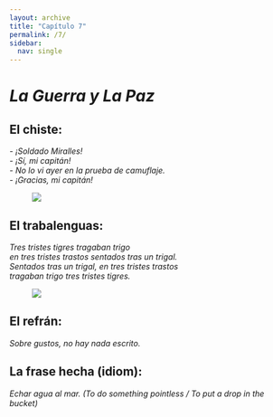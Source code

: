 ```yaml
---
layout: archive
title: "Capítulo 7"
permalink: /7/
sidebar:
  nav: single
---
```


# _La Guerra y La Paz_

## El chiste:

_- ¡Soldado Miralles!   
\- ¡Sí, mi capitán!    
\- No lo vi ayer en la prueba de camuflaje.    
\- ¡Gracias, mi capitán!_    

<figure style="width: 300px" class="align-right">
    <a href="https://sarroniz.github.io/S-280/images/meme3.jpg"><img src="https://sarroniz.github.io/S-280/images/meme3.jpg"></a>
</figure>

## El trabalenguas:

_Tres tristes tigres tragaban trigo   
en tres tristes trastos sentados tras un trigal.   
Sentados tras un trigal, en tres tristes trastos   
tragaban trigo tres tristes tigres._    

<figure style="width: 300px" class="align-right">
    <a href="https://sarroniz.github.io/S-280/images/meme2.jpg"><img src="https://sarroniz.github.io/S-280/images/meme2.jpg"></a>
</figure>

## El refrán:

_Sobre gustos, no hay nada escrito._


## La frase hecha (idiom):

_Echar agua al mar. (To do something pointless / To put a drop in the bucket)_
